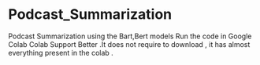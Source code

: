 # Podcast_Summarization
Podcast Summarization using the Bart,Bert models
Run the code in Google Colab
Colab Support Better .It does not require to download , it has almost everything present in the colab . 
